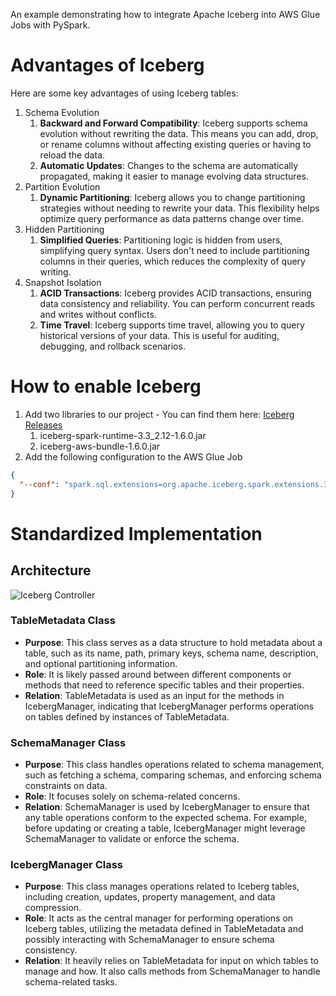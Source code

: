 An example demonstrating how to integrate Apache Iceberg into AWS Glue Jobs with PySpark.

# Advantages of Iceberg
Here are some key advantages of using Iceberg tables:

1. Schema Evolution
    1. **Backward and Forward Compatibility**: Iceberg supports schema evolution without rewriting the data. This means you can add, drop, or rename columns without affecting existing queries or having to reload the data.
    2. **Automatic Updates**: Changes to the schema are automatically propagated, making it easier to manage evolving data structures.
3. Partition Evolution
    1. **Dynamic Partitioning**: Iceberg allows you to change partitioning strategies without needing to rewrite your data. This flexibility helps optimize query performance as data patterns change over time.
4.  Hidden Partitioning
    1. **Simplified Queries**: Partitioning logic is hidden from users, simplifying query syntax. Users don't need to include partitioning columns in their queries, which reduces the complexity of query writing.
5. Snapshot Isolation
    1. **ACID Transactions**: Iceberg provides ACID transactions, ensuring data consistency and reliability. You can perform concurrent reads and writes without conflicts.
    2. **Time Travel**: Iceberg supports time travel, allowing you to query historical versions of your data. This is useful for auditing, debugging, and rollback scenarios.

# How to enable Iceberg
1. Add two libraries to our project - You can find them here: [Iceberg Releases](https://iceberg.apache.org/releases/)
    1. iceberg-spark-runtime-3.3_2.12-1.6.0.jar
    2. iceberg-aws-bundle-1.6.0.jar
2. Add the following configuration to the AWS Glue Job
```json
{
  "--conf": "spark.sql.extensions=org.apache.iceberg.spark.extensions.IcebergSparkSessionExtensions", /* By including this configuration, you enable the features and capabilities provided by Iceberg in your Spark SQL sessions, such as advanced table management, versioned data handling, and more efficient querying capabilities. */
}
```

# Standardized Implementation

## Architecture
![Iceberg Controller](https://github.com/user-attachments/assets/3e71e5db-5f89-4b78-9904-bc39877e6f75)

### TableMetadata Class
  - **Purpose**: This class serves as a data structure to hold metadata about a table, such as its name, path, primary keys, schema name, description, and optional partitioning information.
  - **Role**: It is likely passed around between different components or methods that need to reference specific tables and their properties.
  - **Relation**: TableMetadata is used as an input for the methods in IcebergManager, indicating that IcebergManager performs operations on tables defined by instances of TableMetadata.

### SchemaManager Class
  - **Purpose**: This class handles operations related to schema management, such as fetching a schema, comparing schemas, and enforcing schema constraints on data.
  - **Role**: It focuses solely on schema-related concerns.
  - **Relation**: SchemaManager is used by IcebergManager to ensure that any table operations conform to the expected schema. For example, before updating or creating a table, IcebergManager might leverage SchemaManager to validate or enforce the schema.

### IcebergManager Class
  - **Purpose**: This class manages operations related to Iceberg tables, including creation, updates, property management, and data compression.
  - **Role**: It acts as the central manager for performing operations on Iceberg tables, utilizing the metadata defined in TableMetadata and possibly interacting with SchemaManager to ensure schema consistency.
  - **Relation**: It heavily relies on TableMetadata for input on which tables to manage and how. It also calls methods from SchemaManager to handle schema-related tasks.
